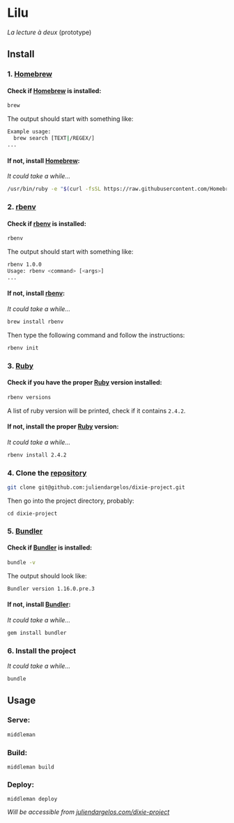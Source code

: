 # Lilu

*La lecture à deux* (prototype)

## Install

### 1. [Homebrew](https://brew.sh/index_fr.html)

#### Check if [Homebrew](https://brew.sh/index_fr.html) is installed:

```bash
brew
```

The output should start with something like:

```bash
Example usage:
  brew search [TEXT|/REGEX/]
...
```

#### If not, install [Homebrew](https://brew.sh/index_fr.html):

*It could take a while...*

```bash
/usr/bin/ruby -e "$(curl -fsSL https://raw.githubusercontent.com/Homebrew/install/master/install)"
```

### 2. [rbenv](https://github.com/rbenv/rbenv)

#### Check if [rbenv](https://github.com/rbenv/rbenv) is installed:

```bash
rbenv
```

The output should start with something like:

```bash
rbenv 1.0.0
Usage: rbenv <command> [<args>]
...
```

#### If not, install [rbenv](https://github.com/rbenv/rbenv):

*It could take a while...*

```bash
brew install rbenv
```

Then type the following command and follow the instructions:

```bash
rbenv init
```

### 3. [Ruby](http://ruby-doc.org)

#### Check if you have the proper [Ruby](http://ruby-doc.org) version installed:

```bash
rbenv versions
```

A list of ruby version will be printed, check if it contains `2.4.2`.

#### If not, install the proper [Ruby](http://ruby-doc.org) version:

*It could take a while...*

```bash
rbenv install 2.4.2
```

### 4. Clone the [repository](https://www.github.com/juliendargelos/dixie-project)

```bash
git clone git@github.com:juliendargelos/dixie-project.git
```

Then go into the project directory, probably:

```
cd dixie-project
```

### 5. [Bundler](http://bundler.io)

#### Check if [Bundler](http://bundler.io) is installed:

```bash
bundle -v
```

The output should look like:

```bash
Bundler version 1.16.0.pre.3
```

#### If not, install [Bundler](http://bundler.io):

*It could take a while...*

```bash
gem install bundler
```

### 6. Install the project 

*It could take a while...*

```
bundle
```

## Usage

### Serve:

```bash
middleman
```

### Build:

```
middleman build
```

### Deploy:

```
middleman deploy
```

*Will be accessible from [juliendargelos.com/dixie-project](http://juliendargelos.com/dixie-project/)*
